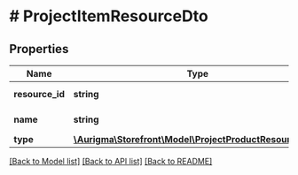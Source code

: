 # # ProjectItemResourceDto

## Properties

Name | Type | Description | Notes
------------ | ------------- | ------------- | -------------
**resource_id** | **string** | Resource ID. | [optional]
**name** | **string** | Resource name. | [optional]
**type** | [**\Aurigma\Storefront\Model\ProjectProductResourceType**](ProjectProductResourceType.md) |  | [optional]

[[Back to Model list]](../../README.md#models) [[Back to API list]](../../README.md#endpoints) [[Back to README]](../../README.md)
